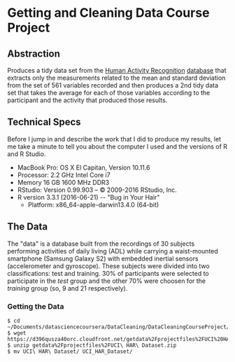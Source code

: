 # Getting and Cleaning Data Course Project

## Abstraction
Produces a tidy data set from the [Human Activity Recognition](http://archive.ics.uci.edu/ml/datasets/Human+Activity+Recognition+Using+Smartphones) [database](https://d396qusza40orc.cloudfront.net/getdata%2Fprojectfiles%2FUCI%20HAR%20Dataset.zip) that extracts only the measurements related to the mean and standard deviation from the set of 561 variables recorded and then produces a 2nd tidy data set that takes the average for each of those variables according to the participant and the activity that produced those results.

## Technical Specs
Before I jump in and describe the work that I did to produce my results, let me take a minute to tell you about the computer I used and the versions of R and R Studio.
 * MacBook Pro: OS X El Capitan, Version 10.11.6
 * Processor: 2.2 GHz Intel Core i7
 * Memory 16 GB 1600 MHz DDR3
 * RStudio: Version 0.99.903 – © 2009-2016 RStudio, Inc.
 * R version 3.3.1 (2016-06-21) -- "Bug in Your Hair"
   * Platform: x86_64-apple-darwin13.4.0 (64-bit)

## The Data
The "data" is a database built from the recordings of 30 subjects performing activities of daily living (ADL) while carrying a waist-mounted smartphone (Samsung Galaxy S2) with embedded inertial sensors (accelerometer and gyroscope). These subjects were divided into two classifications: test and training. 30% of participants were selected to participate in the _test_ group and the other 70% were choosen for the _training_ group (so, 9 and 21   respectively).

### Getting the Data
~~~~
$ cd ~/Documents/datasciencecoursera/DataCleaning/DataCleaningCourseProject/
$ wget https://d396qusza40orc.cloudfront.net/getdata%2Fprojectfiles%2FUCI%20HAR%20Dataset.zip
$ unzip getdata%2Fprojectfiles%2FUCI\ HAR\ Dataset.zip
$ mv UCI\ HAR\ Dataset/ UCI_HAR_Dataset/
~~~~



